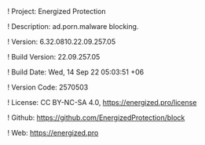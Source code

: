 ! Project: Energized Protection

! Description: ad.porn.malware blocking.

! Version: 6.32.0810.22.09.257.05

! Build Version: 22.09.257.05

! Build Date: Wed, 14 Sep 22 05:03:51 +06

! Version Code: 2570503

! License: CC BY-NC-SA 4.0, https://energized.pro/license

! Github: https://github.com/EnergizedProtection/block

! Web: https://energized.pro
